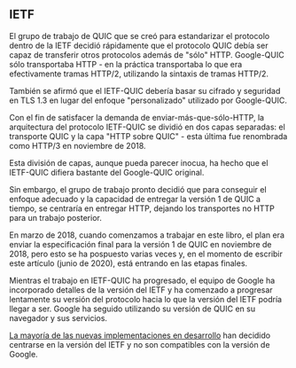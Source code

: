 ## IETF

El grupo de trabajo de QUIC que se creó para estandarizar el protocolo dentro de
la IETF decidió rápidamente que el protocolo QUIC debía ser capaz de transferir
otros protocolos además de "sólo" HTTP. Google-QUIC sólo transportaba HTTP - 
en la práctica transportaba lo que era efectivamente tramas HTTP/2, utilizando 
la sintaxis de tramas HTTP/2.

También se afirmó que el IETF-QUIC debería basar su cifrado y seguridad en TLS
1.3 en lugar del enfoque "personalizado" utilizado por Google-QUIC.

Con el fin de satisfacer la demanda de enviar-más-que-sólo-HTTP, la arquitectura
del protocolo IETF-QUIC se dividió en dos capas separadas: el transporte QUIC y
la capa "HTTP sobre QUIC" - esta última fue renombrada como HTTP/3 en noviembre
de 2018.

Esta división de capas, aunque pueda parecer inocua, ha hecho que el IETF-QUIC
difiera bastante del Google-QUIC original.

Sin embargo, el grupo de trabajo pronto decidió que para conseguir el enfoque
adecuado y la capacidad de entregar la versión 1 de QUIC a tiempo, se centraría
en entregar HTTP, dejando los transportes no HTTP para un trabajo posterior.

En marzo de 2018, cuando comenzamos a trabajar en este libro, el plan era enviar
la especificación final para la versión 1 de QUIC en noviembre de 2018, pero
esto se ha pospuesto varias veces y, en el momento de escribir este artículo 
(junio de 2020), está entrando en las etapas finales.

Mientras el trabajo en IETF-QUIC ha progresado, el equipo de Google ha 
incorporado detalles de la versión del IETF y ha comenzado a progresar
lentamente su versión del protocolo hacia lo que la versión del IETF podría 
llegar a ser. Google ha seguido utilizando su versión de QUIC en su navegador y
sus servicios.

[La mayoría de las nuevas implementaciones en 
desarrollo](https://github.com/quicwg/base-drafts/wiki/Implementations) han 
decidido centrarse en la versión del IETF y no son compatibles con la versión de
Google.
